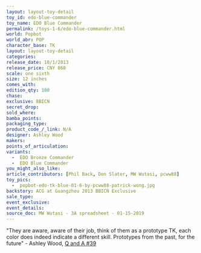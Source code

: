 ```yaml
---
layout: layout-toy-detail 
toy_id: edo-blue-commander
toy_name: EDO Blue Commander
permalink: /toys-1-6/edo-blue-commander.html
world: Popbot
world_abr: POP
character_base: TK
layout: layout-toy-detail
categories: 
release_date: 10/1/2013
release_price: CNY 860
scale: one sixth
size: 12 inches
comes_with: 
edition_qty: 100
chase: 
exclusive: BBICN
secret_drop: 
sold_where: 
bamba_points: 
packaging_type: 
product_code_/_link: N/A
designer: Ashley Wood
makers: 
points_of_articulation: 
variants: 
  -  EDO Bronze Commander
  -  EDO Blue Commander
you_might_also_like: 
article_contributors: [Phil Back, Don Slater, MW Wutasi, pcww88]
toy_pics: 
  -  popbot-edo-tk-blue-01-6-by-pcww88-patrick-wong.jpg
backstory: ACG at Guangzhou 2013 BBICN Exclusive
sale_type: 
event_exclusive: 
event_details: 
source_doc: MW Wutasi - 3A spreadsheet - 01-15-2019
---
```

"They are aware, aware of their job, think of them as a prototype TK, each color does indeed indicate a different skill. Prototypes from the past, for the future" - Ashley Wood, <a href="https://www.worldofthreea.com/threea-production-blog/qa39" target="_blank">Q and A #39</a> 